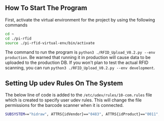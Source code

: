 
## How To Start The Program

First, activate the virtual environment for the project by using the following commands

```bash
cd ~
cd ./pi-rfid
source ./pi-rfid-virtual-env/bin/activate
```

The command to run the program is `python3 ./RFID_Upload_V0.2.py --env production`. Be warned that running it in production will cause data to be uploaded to the production DB. If you won't plan to test the actual RFID scanning, you can run `python3 ./RFID_Upload_V0.2.py --env development`.

##  Setting Up udev Rules On The System

The below line of code is added to the `/etc/udev/rules/10-com.rules` file which is created to specify user udev rules. This will change the file permissions for the barcode scanner when it is connected.

```bash
SUBSYSTEM=="hidraw", ATTRS{idVendor}=="0483", ATTRS{idProduct}=="0011", MODE="666"
```